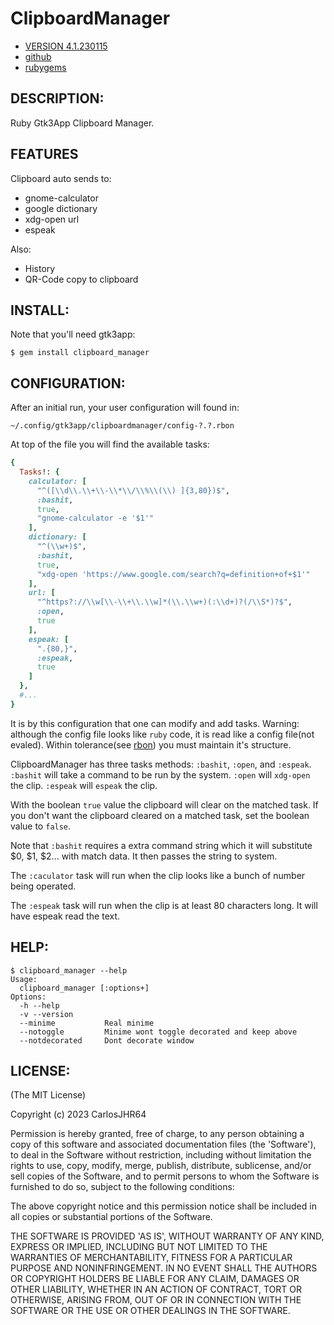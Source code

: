 # ClipboardManager

* [VERSION 4.1.230115](https://github.com/carlosjhr64/clipboard_manager/releases)
* [github](https://github.com/carlosjhr64/clipboard_manager)
* [rubygems](https://rubygems.org/gems/clipboard_manager)

## DESCRIPTION:

Ruby Gtk3App Clipboard Manager.

## FEATURES

Clipboard auto sends to:

* gnome-calculator
* google dictionary
* xdg-open url
* espeak

Also:

* History
* QR-Code copy to clipboard

## INSTALL:

Note that you'll need gtk3app:
```shell
$ gem install clipboard_manager
```
## CONFIGURATION:

After an initial run, your user configuration will found in:

    ~/.config/gtk3app/clipboardmanager/config-?.?.rbon

At top of the file you will find the available tasks:
```ruby
{
  Tasks!: {
    calculator: [
      "^([\\d\\.\\+\\-\\*\\/\\%\\(\\) ]{3,80})$",
      :bashit,
      true,
      "gnome-calculator -e '$1'"
    ],
    dictionary: [
      "^(\\w+)$",
      :bashit,
      true,
      "xdg-open 'https://www.google.com/search?q=definition+of+$1'"
    ],
    url: [
      "^https?://\\w[\\-\\+\\.\\w]*(\\.\\w+)(:\\d+)?(/\\S*)?$",
      :open,
      true
    ],
    espeak: [
      ".{80,}",
      :espeak,
      true
    ]
  },
  #...
}
```
It is by this configuration that one can modify and add tasks.
Warning: although the config file looks like `ruby` code,
it is read like a config file(not evaled).
Within tolerance(see [rbon](https://rubygems.org/gems/rbon)) you must maintain it's structure.

ClipboardManager has three tasks methods: `:bashit`, `:open`, and `:espeak`.
`:bashit` will take a command to be run by the system.
`:open` will `xdg-open` the clip.
`:espeak` will `espeak` the clip.

With the boolean `true` value the clipboard will clear on the matched task.
If you don't want the clipboard cleared on a matched task,
set the boolean value to `false`.

Note that `:bashit` requires a extra command string which
it will substitute $0, $1, $2... with match data.
It then passes the string to system.

The `:caculator` task will run when the clip looks like a bunch of number being operated.

The `:espeak` task will run when the clip is at least 80 characters long.
It will have espeak read the text.

## HELP:
```shell
$ clipboard_manager --help
Usage:
  clipboard_manager [:options+]
Options:
  -h --help
  -v --version
  --minime      	 Real minime
  --notoggle    	 Minime wont toggle decorated and keep above
  --notdecorated	 Dont decorate window
```
## LICENSE:

(The MIT License)

Copyright (c) 2023 CarlosJHR64

Permission is hereby granted, free of charge, to any person obtaining
a copy of this software and associated documentation files (the
'Software'), to deal in the Software without restriction, including
without limitation the rights to use, copy, modify, merge, publish,
distribute, sublicense, and/or sell copies of the Software, and to
permit persons to whom the Software is furnished to do so, subject to
the following conditions:

The above copyright notice and this permission notice shall be
included in all copies or substantial portions of the Software.

THE SOFTWARE IS PROVIDED 'AS IS', WITHOUT WARRANTY OF ANY KIND,
EXPRESS OR IMPLIED, INCLUDING BUT NOT LIMITED TO THE WARRANTIES OF
MERCHANTABILITY, FITNESS FOR A PARTICULAR PURPOSE AND NONINFRINGEMENT.
IN NO EVENT SHALL THE AUTHORS OR COPYRIGHT HOLDERS BE LIABLE FOR ANY
CLAIM, DAMAGES OR OTHER LIABILITY, WHETHER IN AN ACTION OF CONTRACT,
TORT OR OTHERWISE, ARISING FROM, OUT OF OR IN CONNECTION WITH THE
SOFTWARE OR THE USE OR OTHER DEALINGS IN THE SOFTWARE.
